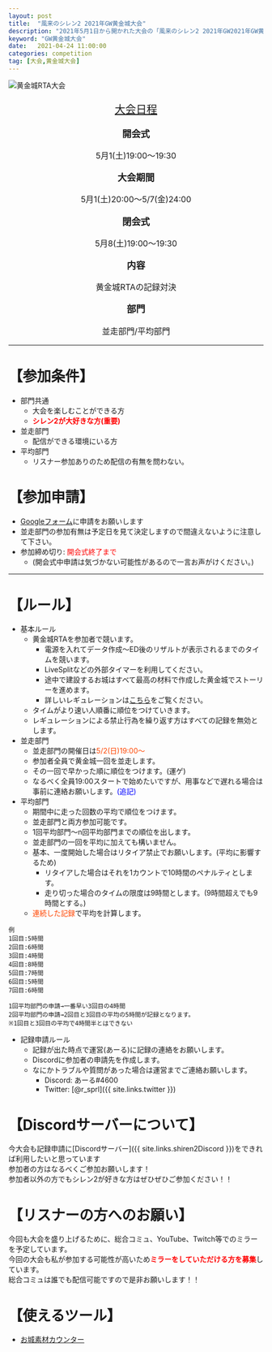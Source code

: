 ```yaml
---
layout: post
title:  "風来のシレン2 2021年GW黄金城大会"
description: "2021年5月1日から開かれた大会の「風来のシレン2 2021年GW2021年GW黄金城大会」の概要です"
keyword: "GW黄金城大会"
date:   2021-04-24 11:00:00
categories: competition
tag: [大会,黄金城大会]
---
```


![黄金城RTA大会]({{site.baseurl}}/images/2021_golden_castle_competition.png)

<div class="schedule">
    <p class="top" ><u>大会日程</u></p>
    <p class="things">開会式</p>
    <p class="contents">5月1(土)19:00～19:30</p>
    <p class="things">大会期間</p>
    <p class="contents">5月1(土)20:00～5/7(金)24:00</p>
    <p class="things">閉会式</p>
    <p class="contents">5月8(土)19:00～19:30</p>
    <p class="things">内容</p>
    <p class="contents">黄金城RTAの記録対決</p>
    <p class="things">部門</p>
    <p class="contents">並走部門/平均部門</p>
</div>

---

# 【参加条件】
- 部門共通
  - 大会を楽しむことができる方
  - **<font color="red">シレン2が大好きな方(重要)</font>**
- 並走部門
  - 配信ができる環境にいる方
- 平均部門
  - リスナー参加ありのため配信の有無を問わない。

# 【参加申請】

- [Googleフォーム](https://forms.gle/dvqU5N9fNFMwFL1k7)に申請をお願いします
- 並走部門の参加有無は予定日を見て決定しますので間違えないように注意して下さい。
- 参加締め切り: <font color="red">開会式終了まで</font>
  - (開会式中申請は気づかない可能性があるので一言お声がけください。)

---

# 【ルール】

- 基本ルール
  - 黄金城RTAを参加者で競います。
    - 電源を入れてデータ作成～ED後のリザルトが表示されるまでのタイムを競います。
    - LiveSplitなどの外部タイマーを利用してください。
    - 途中で建設するお城はすべて最高の材料で作成した黄金城でストーリーを進めます。
    - 詳しいレギュレーションは[こちら](/speedrun/2021/04/24/ta-regulation#黄金城rta)をご覧ください。
  - タイムがより速い人順番に順位をつけていきます。
  - レギュレーションによる禁止行為を繰り返す方はすべての記録を無効とします。
- 並走部門
  - 並走部門の開催日は<font color="OrangeRed">5/2(日)19:00～</font>
  - 参加者全員で黄金城一回を並走します。
  - その一回で早かった順に順位をつけます。(運ゲ)
  - なるべく全員19:00スタートで始めたいですが、用事などで遅れる場合は事前に連絡お願いします。<font color="blue">(追記)</font>
- 平均部門
  - 期間中に走った回数の平均で順位をつけます。
  - 並走部門と両方参加可能です。
  - 1回平均部門～n回平均部門までの順位を出します。
  - 並走部門の一回を平均に加えても構いません。
  - 基本、一度開始した場合はリタイア禁止でお願いします。(平均に影響するため)
    - リタイアした場合はそれを1カウントで10時間のペナルティとします。
    - 走り切った場合のタイムの限度は9時間とします。(9時間超えでも9時間とする。)
  - <span style="color:OrangeRed;">連続した記録</span>で平均を計算します。

```
例
1回目:5時間
2回目:6時間
3回目:4時間
4回目:8時間
5回目:7時間
6回目:5時間
7回目:6時間

1回平均部門の申請→一番早い3回目の4時間
2回平均部門の申請→2回目と3回目の平均の5時間が記録となります。
※1回目と3回目の平均で4時間半とはできない
```

- 記録申請ルール
  - 記録が出た時点で運営(あーる)に記録の連絡をお願いします。
  - Discordに参加者の申請先を作成します。
  - なにかトラブルや質問があった場合は運営までご連絡お願いします。
    - Discord: あーる#4600
    - Twitter: [@r_sprl]({{ site.links.twitter }})

# 【Discordサーバーについて】

今大会も記録申請に[Discordサーバー]({{ site.links.shiren2Discord }})をできれば利用したいと思っています  
参加者の方はなるべくご参加お願いします！  
参加者以外の方でもシレン2が好きな方はぜひぜひご参加ください！！

# 【リスナーの方へのお願い】
今回も大会を盛り上げるために、総合コミュ、YouTube、Twitch等でのミラーを予定しています。  
今回の大会も私が参加する可能性が高いため<span style="color:red;">**ミラーをしていただける方を募集**</span>しています。  
総合コミュは誰でも配信可能ですので是非お願いします！！

# 【使えるツール】
- [お城素材カウンター](https://shiren2.herokuapp.com/tool/counter)

<style>
    .schedule {
        text-align: center;
    }

    .top{
        font-size: 150%;
    }

    .things {
        font-size: 130%;
        font-weight:bold;
    }

    .contents {
        font-size: 115%;
    }
</style>

